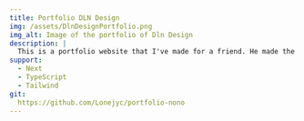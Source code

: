 ```yaml
---
title: Portfolio DLN Design
img: /assets/DlnDesignPortfolio.png
img_alt: Image of the portfolio of Dln Design
description: |
  This is a portfolio website that I've made for a friend. He made the models and I created the website. I used TypeScript for the first time in a personal project. My goal is to upgrade this website to make it work with Strapi, a headless CMS, to make it easier to manage the content.
support:
  - Next
  - TypeScript
  - Tailwind
git:
  https://github.com/Lonejyc/portfolio-nono
---
```

